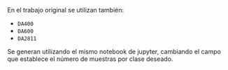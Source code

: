 En el trabajo original se utilizan también:
- `DA400`
- `DA600`
- `DA2811` 

Se generan utilizando el mismo notebook de jupyter, cambiando el campo que establece el número de muestras por clase deseado.
